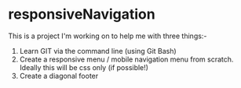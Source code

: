 # responsiveNavigation

This is a project I'm working on to help me with three things:-

1. Learn GIT via the command line (using Git Bash)
2. Create a responsive menu / mobile navigation menu from scratch. Ideally this will be css only (if possible!)
3. Create a diagonal footer